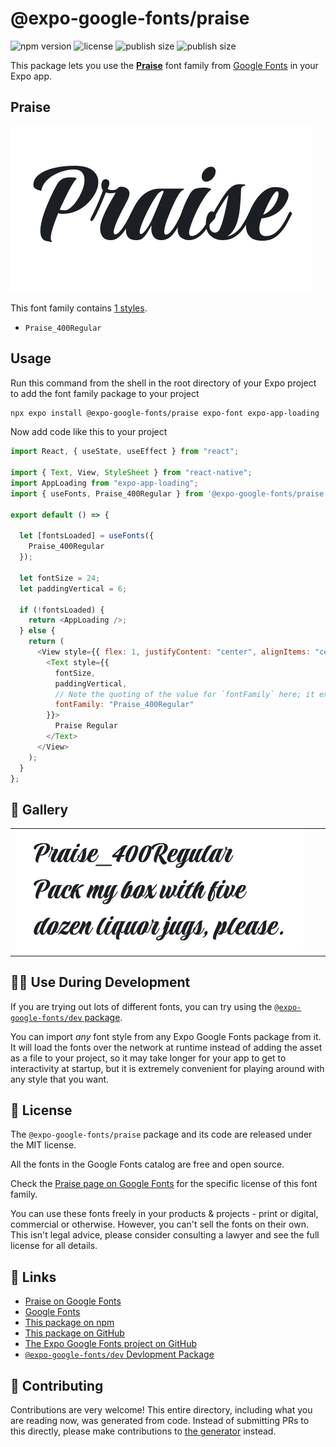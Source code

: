 # @expo-google-fonts/praise

![npm version](https://flat.badgen.net/npm/v/@expo-google-fonts/praise)
![license](https://flat.badgen.net/github/license/expo/google-fonts)
![publish size](https://flat.badgen.net/packagephobia/install/@expo-google-fonts/praise)
![publish size](https://flat.badgen.net/packagephobia/publish/@expo-google-fonts/praise)

This package lets you use the [**Praise**](https://fonts.google.com/specimen/Praise) font family from [Google Fonts](https://fonts.google.com/) in your Expo app.

## Praise

![Praise](./font-family.png)

This font family contains [1 styles](#-gallery).

- `Praise_400Regular`

## Usage

Run this command from the shell in the root directory of your Expo project to add the font family package to your project

```sh
npx expo install @expo-google-fonts/praise expo-font expo-app-loading
```

Now add code like this to your project

```js
import React, { useState, useEffect } from "react";

import { Text, View, StyleSheet } from "react-native";
import AppLoading from "expo-app-loading";
import { useFonts, Praise_400Regular } from '@expo-google-fonts/praise';

export default () => {

  let [fontsLoaded] = useFonts({
    Praise_400Regular
  });

  let fontSize = 24;
  let paddingVertical = 6;

  if (!fontsLoaded) {
    return <AppLoading />;
  } else {
    return (
      <View style={{ flex: 1, justifyContent: "center", alignItems: "center" }}>
        <Text style={{
          fontSize,
          paddingVertical,
          // Note the quoting of the value for `fontFamily` here; it expects a string!
          fontFamily: "Praise_400Regular"
        }}>
          Praise Regular
        </Text>
      </View>
    );
  }
};
```

## 🔡 Gallery


||||
|-|-|-|
|![Praise_400Regular](./Praise_400Regular.ttf.png)||||


## 👩‍💻 Use During Development

If you are trying out lots of different fonts, you can try using the [`@expo-google-fonts/dev` package](https://github.com/expo/google-fonts/tree/master/font-packages/dev#readme).

You can import _any_ font style from any Expo Google Fonts package from it. It will load the fonts over the network at runtime instead of adding the asset as a file to your project, so it may take longer for your app to get to interactivity at startup, but it is extremely convenient for playing around with any style that you want.


## 📖 License

The `@expo-google-fonts/praise` package and its code are released under the MIT license.

All the fonts in the Google Fonts catalog are free and open source.

Check the [Praise page on Google Fonts](https://fonts.google.com/specimen/Praise) for the specific license of this font family.

You can use these fonts freely in your products & projects - print or digital, commercial or otherwise. However, you can't sell the fonts on their own. This isn't legal advice, please consider consulting a lawyer and see the full license for all details.

## 🔗 Links

- [Praise on Google Fonts](https://fonts.google.com/specimen/Praise)
- [Google Fonts](https://fonts.google.com/)
- [This package on npm](https://www.npmjs.com/package/@expo-google-fonts/praise)
- [This package on GitHub](https://github.com/expo/google-fonts/tree/master/font-packages/praise)
- [The Expo Google Fonts project on GitHub](https://github.com/expo/google-fonts)
- [`@expo-google-fonts/dev` Devlopment Package](https://github.com/expo/google-fonts/tree/master/font-packages/dev)

## 🤝 Contributing

Contributions are very welcome! This entire directory, including what you are reading now, was generated from code. Instead of submitting PRs to this directly, please make contributions to [the generator](https://github.com/expo/google-fonts/tree/master/packages/generator) instead.
